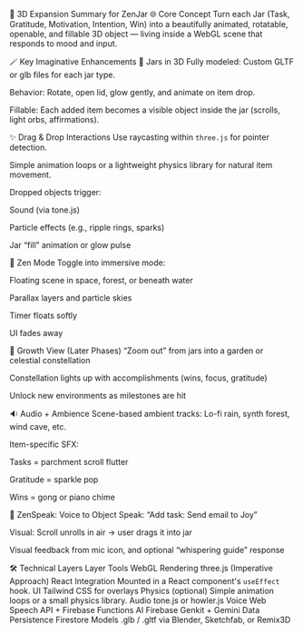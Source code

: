 🧭 3D Expansion Summary for ZenJar
🌐 Core Concept
Turn each Jar (Task, Gratitude, Motivation, Intention, Win) into a beautifully animated, rotatable, openable, and fillable 3D object — living inside a WebGL scene that responds to mood and input.

🪄 Key Imaginative Enhancements
🧱 Jars in 3D
Fully modeled: Custom GLTF or glb files for each jar type.

Behavior: Rotate, open lid, glow gently, and animate on item drop.

Fillable: Each added item becomes a visible object inside the jar (scrolls, light orbs, affirmations).

✨ Drag & Drop Interactions
Use raycasting within `three.js` for pointer detection.

Simple animation loops or a lightweight physics library for natural item movement.

Dropped objects trigger:

Sound (via tone.js)

Particle effects (e.g., ripple rings, sparks)

Jar “fill” animation or glow pulse

🌌 Zen Mode
Toggle into immersive mode:

Floating scene in space, forest, or beneath water

Parallax layers and particle skies

Timer floats softly

UI fades away

🌳 Growth View (Later Phases)
“Zoom out” from jars into a garden or celestial constellation

Constellation lights up with accomplishments (wins, focus, gratitude)

Unlock new environments as milestones are hit

🔉 Audio + Ambience
Scene-based ambient tracks: Lo-fi rain, synth forest, wind cave, etc.

Item-specific SFX:

Tasks = parchment scroll flutter

Gratitude = sparkle pop

Wins = gong or piano chime

🧠 ZenSpeak: Voice to Object
Speak: “Add task: Send email to Joy”

Visual: Scroll unrolls in air → user drags it into jar

Visual feedback from mic icon, and optional “whispering guide” response

🛠️ Technical Layers
Layer	Tools
WebGL Rendering	three.js (Imperative Approach)
React Integration	Mounted in a React component's `useEffect` hook.
UI	Tailwind CSS for overlays
Physics (optional)	Simple animation loops or a small physics library.
Audio	tone.js or howler.js
Voice	Web Speech API + Firebase Functions
AI	Firebase Genkit + Gemini
Data Persistence	Firestore
Models	.glb / .gltf via Blender, Sketchfab, or Remix3D
